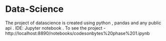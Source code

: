 # Data-Science
The project of datascience is created using python , pandas and any public api  . IDE: Jupyter notebook . To see the project -  http://localhost:8890/notebooks/codesonbytes%20phase%201.ipynb
